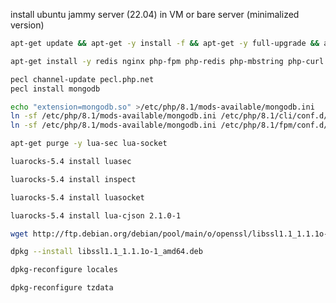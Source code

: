 install ubuntu jammy server (22.04) in VM or bare server (minimalized version)

```bash
apt-get update && apt-get -y install -f && apt-get -y full-upgrade && apt-get -y autoremove && apt-get -y autoclean && apt-get -y clean
```

```bash
apt-get install -y redis nginx php-fpm php-redis php-mbstring php-curl php-pdo-sqlite php-pdo-pgsql php-pdo php-pear php-dev libxt6 libxmu6 python-dev-is-python3 libssl-dev liblzma-dev libcurl4-openssl-dev lua5.4 libedit-dev libxml2-dev xmlstarlet liblua5.4-dev libcurl4-openssl-dev libxslt1-dev libssl-dev libsrtp2-dev lua-cjson luarocks patch uuid-dev libldap2-dev libsqlite3-dev git ntp cron rsyslog logrotate socat coturn php-intl gcc g++ make apache2-utils dialog locales composer
```

```bash
pecl channel-update pecl.php.net
pecl install mongodb
```

```bash
echo "extension=mongodb.so" >/etc/php/8.1/mods-available/mongodb.ini
ln -sf /etc/php/8.1/mods-available/mongodb.ini /etc/php/8.1/cli/conf.d/30-mongodb.ini
ln -sf /etc/php/8.1/mods-available/mongodb.ini /etc/php/8.1/fpm/conf.d/30-mongodb.ini
```

```bash
apt-get purge -y lua-sec lua-socket
```

```bash
luarocks-5.4 install luasec
```

```bash
luarocks-5.4 install inspect
```

```bash
luarocks-5.4 install luasocket
```

```bash
luarocks-5.4 install lua-cjson 2.1.0-1
```

```bash
wget http://ftp.debian.org/debian/pool/main/o/openssl/libssl1.1_1.1.1o-1_amd64.deb
```

```bash
dpkg --install libssl1.1_1.1.1o-1_amd64.deb
```

```bash
dpkg-reconfigure locales
```

```bash
dpkg-reconfigure tzdata
```

